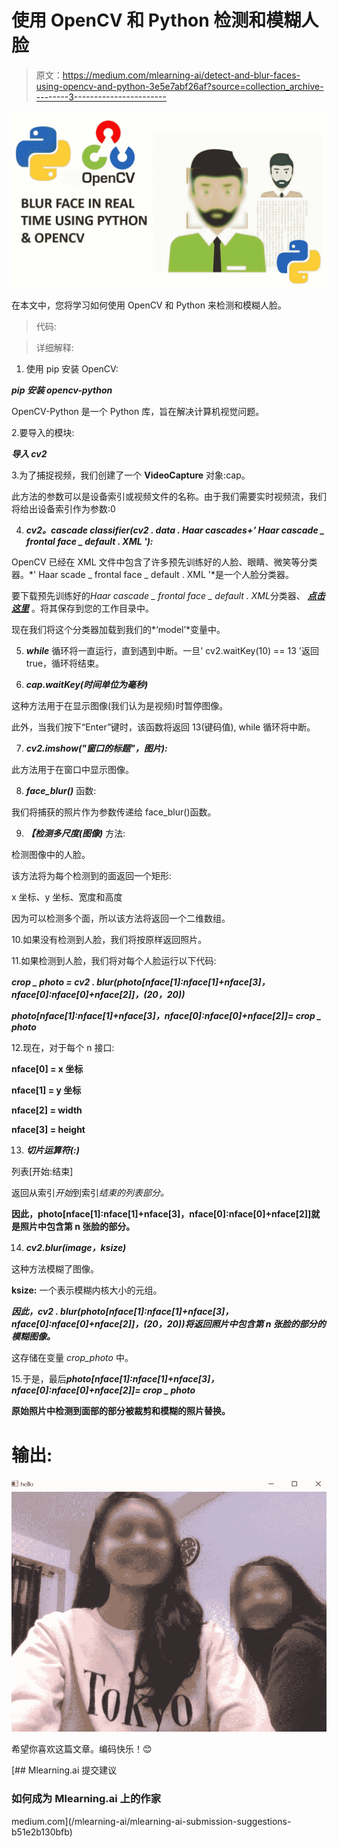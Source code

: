 # 使用 OpenCV 和 Python 检测和模糊人脸

> 原文：<https://medium.com/mlearning-ai/detect-and-blur-faces-using-opencv-and-python-3e5e7abf26af?source=collection_archive---------3----------------------->

![](img/6801d69c0dc95f2ecb1df04fb889505f.png)

在本文中，您将学习如何使用 OpenCV 和 Python 来检测和模糊人脸。

> 代码:

> 详细解释:

1.  使用 pip 安装 OpenCV:

***pip 安装 opencv-python***

OpenCV-Python 是一个 Python 库，旨在解决计算机视觉问题。

2.要导入的模块:

***导入 cv2***

3.为了捕捉视频，我们创建了一个 **VideoCapture** 对象:cap。

此方法的参数可以是设备索引或视频文件的名称。由于我们需要实时视频流，我们将给出设备索引作为参数:0

4. ***cv2。cascade classifier(cv2 . data . Haar cascades+' Haar cascade _ frontal face _ default . XML '):***

OpenCV 已经在 XML 文件中包含了许多预先训练好的人脸、眼睛、微笑等分类器。*' Haar scade _ frontal face _ default . XML '*是一个人脸分类器。

要下载预先训练好的*Haar cascade _ frontal face _ default . XML*分类器、 [***点击这里***](https://github.com/opencv/opencv/blob/master/data/haarcascades/haarcascade_frontalface_default.xml) 。将其保存到您的工作目录中。

现在我们将这个分类器加载到我们的*‘model’*变量中。

5. ***while*** 循环将一直运行，直到遇到中断。一旦' cv2.waitKey(10) == 13 '返回 true，循环将结束。

6. ***cap.waitKey(时间单位为毫秒)***

这种方法用于在显示图像(我们认为是视频)时暂停图像。

此外，当我们按下“Enter”键时，该函数将返回 13(键码值), while 循环将中断。

7. ***cv2.imshow("窗口的标题"，图片):***

此方法用于在窗口中显示图像。

8. ***face_blur()*** 函数:

我们将捕获的照片作为参数传递给 face_blur()函数。

9. ***【检测多尺度(图像)*** 方法:

检测图像中的人脸。

该方法将为每个检测到的面返回一个矩形:

x 坐标、y 坐标、宽度和高度

因为可以检测多个面，所以该方法将返回一个二维数组。

10.如果没有检测到人脸，我们将按原样返回照片。

11.如果检测到人脸，我们将对每个人脸运行以下代码:

***crop _ photo = cv2 . blur(photo[nface[1]:nface[1]+nface[3]，nface[0]:nface[0]+nface[2]]，(20，20))***

***photo[nface[1]:nface[1]+nface[3]，nface[0]:nface[0]+nface[2]]= crop _ photo***

12.现在，对于每个 n 接口:

**nface[0] = x 坐标**

**nface[1] = y 坐标**

**nface[2] = width**

**nface[3] = height**

13. ***切片运算符(:)***

列表[开始:结束]

返回从索引*开始*到索引*结束的列表部分。*

**因此，photo[nface[1]:nface[1]+nface[3]，nface[0]:nface[0]+nface[2]]就是照片中包含第 n 张脸的部分。**

14. ***cv2.blur(image，ksize)***

这种方法模糊了图像。

**ksize:** 一个表示模糊内核大小的元组。

***因此，cv2 . blur(photo[nface[1]:nface[1]+nface[3]，nface[0]:nface[0]+nface[2]]，(20，20))将返回照片中包含第 n 张脸的部分的模糊图像。***

这存储在变量 *crop_photo* 中。

15.于是，最后***photo[nface[1]:nface[1]+nface[3]，nface[0]:nface[0]+nface[2]]= crop _ photo***

**原始照片中检测到面部的部分被裁剪和模糊的照片替换。**

# **输出:**

![](img/e53bb57814bcf882d32e4654142d0c8c.png)

希望你喜欢这篇文章。编码快乐！😊

[](/mlearning-ai/mlearning-ai-submission-suggestions-b51e2b130bfb) [## Mlearning.ai 提交建议

### 如何成为 Mlearning.ai 上的作家

medium.com](/mlearning-ai/mlearning-ai-submission-suggestions-b51e2b130bfb)